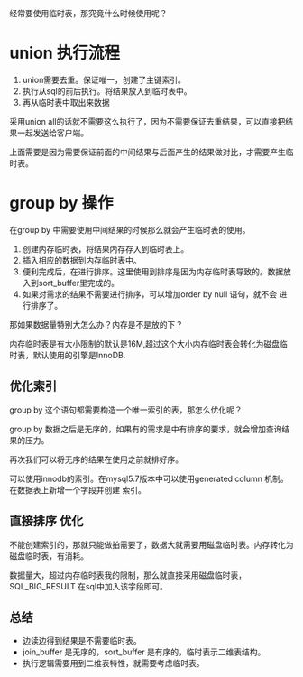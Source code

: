 经常要使用临时表，那究竟什么时候使用呢？

# union 执行流程
1. union需要去重。保证唯一，创建了主键索引。
2. 执行从sql的前后执行。将结果放入到临时表中。
3. 再从临时表中取出来数据

采用union all的话就不需要这么执行了，因为不需要保证去重结果，可以直接把结果一起发送给客户端。

上面需要是因为需要保证前面的中间结果与后面产生的结果做对比，才需要产生临时表。

# group by 操作
在group by 中需要使用中间结果的时候那么就会产生临时表的使用。
1.  创建内存临时表，将结果内存存入到临时表上。
2.  插入相应的数据到内存临时表中。
3.  便利完成后，在进行排序。这里使用到排序是因为内存临时表导致的。数据放入到sort_buffer里完成的。
4.  如果对需求的结果不需要进行排序，可以增加order by null 语句，就不会 进行排序了。

那如果数据量特别大怎么办？内存是不是放的下？

内存临时表是有大小限制的默认是16M,超过这个大小内存临时表会转化为磁盘临时表，默认使用的引擎是InnoDB.

## 优化索引
group by 这个语句都需要构造一个唯一索引的表，那怎么优化呢？

group by 数据之后是无序的，如果有的需求是中有排序的要求，就会增加查询结果的压力。

再次我们可以将无序的结果在使用之前就排好序。

可以使用innodb的索引。在mysql5.7版本中可以使用generated column 机制。 在数据表上新增一个字段并创建 索引。

## 直接排序 优化
不能创建索引的，那就只能做拍需要了，数据大就需要用磁盘临时表。内存转化为磁盘临时表，有消耗。

数据量大，超过内存临时表我的限制，那么就直接采用磁盘临时表，SQL_BIG_RESULT 在sql中加入该字段即可。

## 总结

- 边读边得到结果是不需要临时表。
- join_buffer 是无序的，sort_buffer 是有序的，临时表示二维表结构。
- 执行逻辑需要用到二维表特性，就需要考虑临时表。